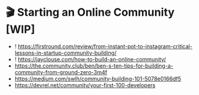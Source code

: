 # 🎬 Starting an Online Community [WIP]

- ! https://firstround.com/review/from-instant-pot-to-instagram-critical-lessons-in-startup-community-building/
- ! https://jayclouse.com/how-to-build-an-online-community/
- https://the.community.club/ben/ben-s-ten-tips-for-building-a-community-from-ground-zero-3m4f
- https://medium.com/swlh/community-building-101-5078e0166df5
- https://devrel.net/community/your-first-100-developers
